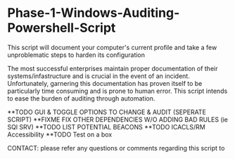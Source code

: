 # Phase-1-Windows-Auditing-Powershell-Script
This script will document your computer's current profile and take a few unproblematic steps to harden its configuration

The most successful enterprises maintain proper documentation of their systems/infastructure and is crucial in the event of an incident. Unfortunately, garnering this documentation has proven itself to be particularly time consuming and is prone to human error. This script intends to ease the burden of auditing through automation.

 **TODO GUI & TOGGLE OPTIONS TO CHANGE & AUDIT (SEPERATE SCRIPT)
 **FIXME FIX OTHER DEPENDENCIES W/O ADDING BAD RULES (ie SQl SRV)
 **TODO LIST POTENTIAL BEACONS
 **TODO ICACLS/RM Accessibility
 **TODO Test on a box

 CONTACT: please refer any questions or comments regarding this script to <AA>
